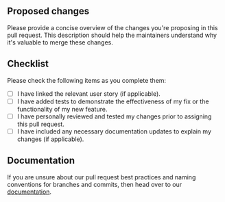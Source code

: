 ## Proposed changes

Please provide a concise overview of the changes you're proposing in this pull request. This description should help the maintainers understand why it's valuable to merge these changes.

## Checklist

Please check the following items as you complete them:

- [ ] I have linked the relevant user story (if applicable).
- [ ] I have added tests to demonstrate the effectiveness of my fix or the functionality of my new feature.
- [ ] I have personally reviewed and tested my changes prior to assigning this pull request.
- [ ] I have included any necessary documentation updates to explain my changes (if applicable).

## Documentation

If you are unsure about our pull request best practices and naming conventions for branches and commits, then head over to our [documentation](https://github.com/Harborn-digital/documentation/blob/master/General/Handleidingen/pull_request.md).
